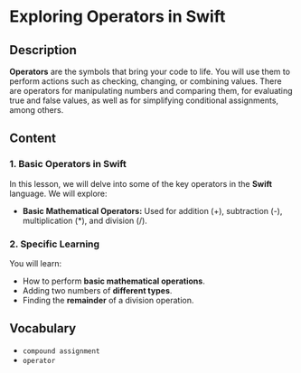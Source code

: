 # Exploring Operators in Swift

## Description

**Operators** are the symbols that bring your code to life. You will use them to perform actions such as checking, changing, or combining values. There are operators for manipulating numbers and comparing them, for evaluating true and false values, as well as for simplifying conditional assignments, among others.

## Content

### 1. Basic Operators in Swift

In this lesson, we will delve into some of the key operators in the **Swift** language. We will explore:

- **Basic Mathematical Operators:** Used for addition (+), subtraction (-), multiplication (*), and division (/).
  
### 2. Specific Learning

You will learn:

- How to perform **basic mathematical operations**.
- Adding two numbers of **different types**.
- Finding the **remainder** of a division operation.

## Vocabulary
- `compound assignment`
- `operator`
